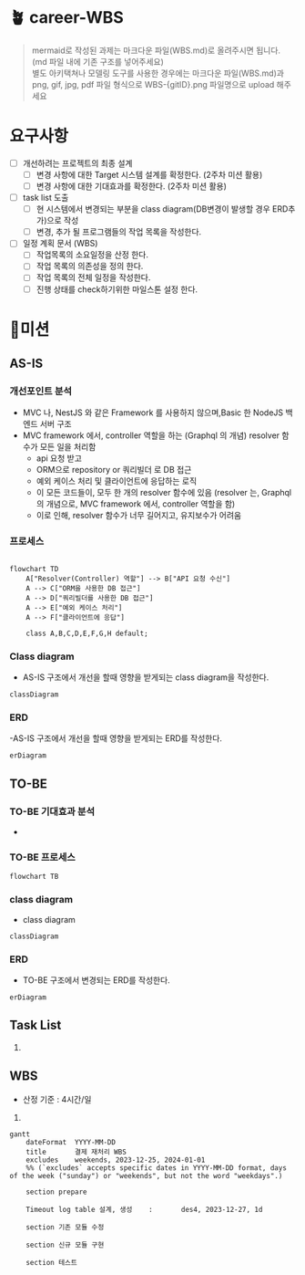 
# 🪴 career-WBS

> mermaid로 작성된 과제는 마크다운 파일(WBS.md)로 올려주시면 됩니다. (md 파일 내에 기존 구조를 넣어주세요) <br>
> 별도 아키택쳐나 모델링 도구를 사용한 경우에는 마크다운 파일(WBS.md)과 png, gif, jpg, pdf 파일 형식으로 WBS-{gitID}.png 파일명으로 upload 해주세요

# 요구사항

- [ ] 개선하려는 프로젝트의 최종 설계
  - [ ] 변경 사항에 대한 Target 시스템 설계를 확정한다. (2주차 미션 활용)
  - [ ] 변경 사항에 대한 기대효과를 확정한다. (2주차 미션 활용)
- [ ] task list 도출
  - [ ] 현 시스템에서 변경되는 부분을 class diagram(DB변경이 발생할 경우 ERD추가)으로 작성
  - [ ] 변경, 추가 될 프로그램들의 작업 목록을 작성한다.
- [ ] 일정 계획 문서 (WBS)
  - [ ] 작업목록의 소요일정을 산정 한다.
  - [ ] 작업 목록의 의존성을 정의 한다.
  - [ ] 작업 목록의 전체 일정을 작성한다.
  - [ ] 진행 상태를 check하기위한 마일스톤 설정 한다.

# 🚀미션

## AS-IS

### 개선포인트 분석

- MVC 나, NestJS 와 같은 Framework 를 사용하지 않으며,Basic 한 NodeJS 백엔드 서버 구조
- MVC framework 에서, controller 역할을 하는 (Graphql 의 개념) resolver 함수가 모든 일을 처리함
  - api 요청 받고
  - ORM으로 repository or 쿼리빌더 로 DB 접근
  - 예외 케이스 처리 및 클라이언트에 응답하는 로직
  - 이 모든 코드들이, 모두 한 개의 resolver 함수에 있음 (resolver 는, Graphql 의 개념으로, MVC framework 에서, controller 역할을 함)
  - 이로 인해, resolver 함수가 너무 길어지고, 유지보수가 어려움

### 프로세스

```mermaid

flowchart TD
    A["Resolver(Controller) 역할"] --> B["API 요청 수신"]
    A --> C["ORM을 사용한 DB 접근"]
    A --> D["쿼리빌더를 사용한 DB 접근"]
    A --> E["예외 케이스 처리"]
    A --> F["클라이언트에 응답"]

    class A,B,C,D,E,F,G,H default;
```

### Class diagram

- AS-IS 구조에서 개선을 할때 영향을 받게되는 class diagram을 작성한다.

```mermaid
classDiagram
```

### ERD

-AS-IS 구조에서 개선을 할때 영향을 받게되는 ERD를 작성한다.

```mermaid
erDiagram
```

## TO-BE

### TO-BE 기대효과 분석

- 

### TO-BE 프로세스

```mermaid
flowchart TB

```

### class diagram

- class diagram

```mermaid
classDiagram
```

### ERD

- TO-BE 구조에서 변경되는 ERD를 작성한다.

```mermaid
erDiagram
```

## Task List

1. 

## WBS

- 산정 기준 : 4시간/일

1.

```mermaid
gantt
    dateFormat  YYYY-MM-DD
    title       결제 재처리 WBS
    excludes    weekends, 2023-12-25, 2024-01-01
    %% (`excludes` accepts specific dates in YYYY-MM-DD format, days of the week ("sunday") or "weekends", but not the word "weekdays".)

    section prepare

    Timeout log table 설계, 생성    :       des4, 2023-12-27, 1d

    section 기존 모듈 수정

    section 신규 모듈 구현

    section 테스트

```


